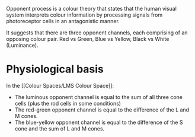 Opponent process is a colour theory that states that the human visual system interprets colour information by processing signals from photoreceptor cells in an antagonistic manner.

It suggests that there are three opponent channels, each comprising of an opposing colour pair.
Red vs Green, Blue vs Yellow, Black vs White (Luminance). 

# Physiological basis
In the [[Colour Spaces/LMS Colour Space]]:
- The luminous opponent channel is equal to the sum of all three cone cells (plus the rod cells in some conditions)
- The red-green opponent channel is equal to the difference of the L and M cones.
- The blue-yellow opponent channel is equal to the difference of the S cone and the sum of L and M cones.